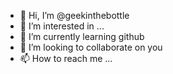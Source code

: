 - 👋 Hi, I’m @geekinthebottle
- 👀 I’m interested in ...
- 🌱 I’m currently learning github
- 💞️ I’m looking to collaborate on you
- 📫 How to reach me ...

<!---
geekinthebottle/geekinthebottle is a ✨ special ✨ repository because its `README.md` (this file) appears on your GitHub profile.
You can click the Preview link to take a look at your changes.
--->
